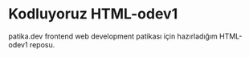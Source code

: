 # Kodluyoruz HTML-odev1 
patika.dev frontend web development patikası için hazırladığım HTML-odev1 reposu.
